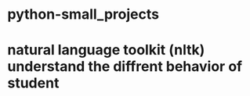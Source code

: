 # python-small_projects 
# natural language toolkit (nltk) understand the diffrent behavior of student 
